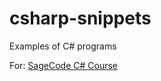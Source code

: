 # csharp-snippets
Examples of C# programs

For: [SageCode C# Course](https://sagecode.net/programming-csharp/)
